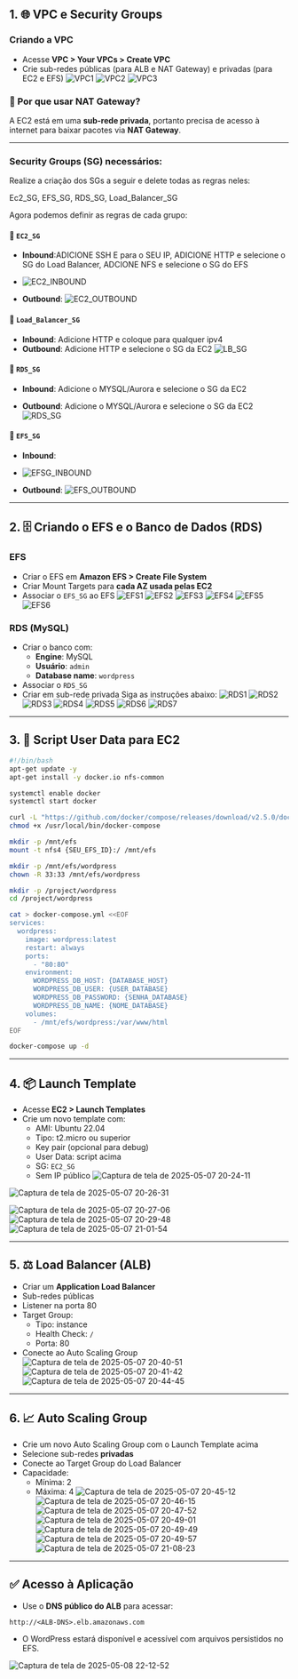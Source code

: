 ## 1. 🌐 VPC e Security Groups

### Criando a VPC
- Acesse **VPC > Your VPCs > Create VPC**
- Crie sub-redes públicas (para ALB e NAT Gateway) e privadas (para EC2 e EFS)
![VPC1](https://github.com/user-attachments/assets/fcdb1615-4968-4e64-bc7d-5572d7a5820a)
![VPC2](https://github.com/user-attachments/assets/27bca97e-06d0-494c-87a0-0056da0c6a7d)
![VPC3](https://github.com/user-attachments/assets/12082784-b3ca-495e-96c3-839e17f08ea5)

### 🔄 Por que usar NAT Gateway?
A EC2 está em uma **sub-rede privada**, portanto precisa de acesso à internet para baixar pacotes via **NAT Gateway**.

---

### Security Groups (SG) necessários:
Realize a criação dos SGs a seguir e delete todas as regras neles:

Ec2_SG,
EFS_SG,
RDS_SG,
Load_Balancer_SG 

Agora podemos definir as regras de cada grupo: 
#### 🔐 `EC2_SG`
- **Inbound**:ADICIONE SSH E para o SEU IP, ADICIONE HTTP e selecione o SG do Load Balancer, ADCIONE NFS e selecione o SG do EFS
- ![EC2_INBOUND](https://github.com/user-attachments/assets/ca5ae310-593a-4efb-a588-3a5a02f7166f)

- **Outbound**: 
![EC2_OUTBOUND](https://github.com/user-attachments/assets/452467bd-fb3f-4983-b7cc-6b60e59c6cb6)

#### 🔐 `Load_Balancer_SG`
- **Inbound**: Adicione HTTP e coloque para qualquer ipv4
- **Outbound**: Adicione HTTP e selecione o SG da EC2
![LB_SG](https://github.com/user-attachments/assets/17f45930-56f4-4d01-933b-14571c880902)

#### 🔐 `RDS_SG`
- **Inbound**: Adicione o MYSQL/Aurora e selecione o SG da EC2

- **Outbound**: Adicione o MYSQL/Aurora e selecione o SG da EC2
![RDS_SG](https://github.com/user-attachments/assets/362b15cd-0cc7-4baf-ae7c-dfa2a71e0328)

#### 🔐 `EFS_SG`
- **Inbound**:
- ![EFSG_INBOUND](https://github.com/user-attachments/assets/ef5e3b04-45ea-4428-9ea0-bce287c88611)

- **Outbound**: 
![EFS_OUTBOUND](https://github.com/user-attachments/assets/3401ed7e-9583-4687-b53e-c23dfde81245)

---

## 2. 🗄️ Criando o EFS e o Banco de Dados (RDS)

### EFS
- Criar o EFS em **Amazon EFS > Create File System**
- Criar Mount Targets para **cada AZ usada pelas EC2**
- Associar o `EFS_SG` ao EFS
![EFS1](https://github.com/user-attachments/assets/c4be35f2-6f0c-4c5c-9542-3a9b705f86b9)
![EFS2](https://github.com/user-attachments/assets/201d9464-c41b-47c6-8b21-0b7ef55fd5fc)
![EFS3](https://github.com/user-attachments/assets/7f661d93-58f7-45ed-b39c-bddd2f477355)
![EFS4](https://github.com/user-attachments/assets/2dd0e692-58dd-478f-a731-d8d5cd87289d)
![EFS5](https://github.com/user-attachments/assets/ffaf655b-4728-4a4b-bd34-b507733dd31a)
![EFS6](https://github.com/user-attachments/assets/8891033a-867a-43a2-96de-b3721a1e43c8)

### RDS (MySQL)

- Criar o banco com:
  - **Engine**: MySQL
  - **Usuário**: `admin`
  - **Database name**: `wordpress`
- Associar o `RDS_SG`
- Criar em sub-rede privada
Siga as instruções abaixo: 
![RDS1](https://github.com/user-attachments/assets/601cebbb-f175-4660-b26a-d61c060e2750)
![RDS2](https://github.com/user-attachments/assets/039118d2-a79c-475c-ba65-40f77bdff2ad)
![RDS3](https://github.com/user-attachments/assets/a6758dba-6676-433d-b2cf-40e0f860a654)
![RDS4](https://github.com/user-attachments/assets/50786562-a3f0-4dfb-b30b-ec244ec52af0)
![RDS5](https://github.com/user-attachments/assets/60a24e08-526d-4edf-84d2-1f527032e730)
![RDS6](https://github.com/user-attachments/assets/d2c21262-9aa0-4a62-a7eb-7a269830cfcb)
![RDS7](https://github.com/user-attachments/assets/7c21f9b5-ede8-463b-86d6-c2cfe9ac2183)

---

## 3. 🧾 Script User Data para EC2

```bash
#!/bin/bash
apt-get update -y
apt-get install -y docker.io nfs-common

systemctl enable docker
systemctl start docker

curl -L "https://github.com/docker/compose/releases/download/v2.5.0/docker-compose-$(uname -s)-$(uname -m)" -o /usr/local/bin/docker-compose
chmod +x /usr/local/bin/docker-compose

mkdir -p /mnt/efs
mount -t nfs4 {SEU_EFS_ID}:/ /mnt/efs

mkdir -p /mnt/efs/wordpress
chown -R 33:33 /mnt/efs/wordpress

mkdir -p /project/wordpress
cd /project/wordpress

cat > docker-compose.yml <<EOF
services:
  wordpress:
    image: wordpress:latest
    restart: always
    ports:
      - "80:80"
    environment:
      WORDPRESS_DB_HOST: {DATABASE_HOST}
      WORDPRESS_DB_USER: {USER_DATABASE}
      WORDPRESS_DB_PASSWORD: {SENHA_DATABASE}
      WORDPRESS_DB_NAME: {NOME_DATABASE}
    volumes:
      - /mnt/efs/wordpress:/var/www/html
EOF

docker-compose up -d

```

---

## 4. 📦 Launch Template

- Acesse **EC2 > Launch Templates**
- Crie um novo template com:
  - AMI: Ubuntu 22.04
  - Tipo: t2.micro ou superior
  - Key pair (opcional para debug)
  - User Data: script acima
  - SG: `EC2_SG`
  - Sem IP público
![Captura de tela de 2025-05-07 20-24-11](https://github.com/user-attachments/assets/37a6bbbb-d408-4742-9d5e-38db935d3556)

![Captura de tela de 2025-05-07 20-26-31](https://github.com/user-attachments/assets/43de6a95-b4e3-4219-92dd-cdcbdca9e3e4)

![Captura de tela de 2025-05-07 20-27-06](https://github.com/user-attachments/assets/c8dade79-7625-46b4-a5b1-551edffc2270)
![Captura de tela de 2025-05-07 20-29-48](https://github.com/user-attachments/assets/2a770ab1-a7e4-4c19-8c0e-f7623d8a9ea6)
![Captura de tela de 2025-05-07 21-01-54](https://github.com/user-attachments/assets/dd6cd94f-efc6-4ebe-8231-79123326bdc6)

---

## 5. ⚖️ Load Balancer (ALB)

- Criar um **Application Load Balancer**
- Sub-redes públicas
- Listener na porta 80
- Target Group:
  - Tipo: instance
  - Health Check: `/`
  - Porta: 80
- Conecte ao Auto Scaling Group
![Captura de tela de 2025-05-07 20-40-51](https://github.com/user-attachments/assets/02295efb-e4fa-4996-ba4d-e4e191641d9f)
![Captura de tela de 2025-05-07 20-41-42](https://github.com/user-attachments/assets/35232acc-542d-4882-88a4-78e59f4eee5e)
![Captura de tela de 2025-05-07 20-44-45](https://github.com/user-attachments/assets/7f5712b3-bf9b-4442-8ee4-1471a762e4ed)

---
## 6. 📈 Auto Scaling Group

- Crie um novo Auto Scaling Group com o Launch Template acima
- Selecione sub-redes **privadas**
- Conecte ao Target Group do Load Balancer
- Capacidade:
  - Mínima: 2
  - Máxima: 4
![Captura de tela de 2025-05-07 20-45-12](https://github.com/user-attachments/assets/de9bbdbf-232d-4e79-8f73-77a8576ce41d)
![Captura de tela de 2025-05-07 20-46-15](https://github.com/user-attachments/assets/ae5b2eba-8327-41f5-9fcc-62d9191deea1)
![Captura de tela de 2025-05-07 20-47-52](https://github.com/user-attachments/assets/0d6954c8-9794-4bc0-b226-7d28bdeedd6e)
![Captura de tela de 2025-05-07 20-49-01](https://github.com/user-attachments/assets/a5b928ac-f5f6-4808-9dc7-be6346a88d26)
![Captura de tela de 2025-05-07 20-49-49](https://github.com/user-attachments/assets/76c4af0d-1393-4f00-8b9c-91ba9d02afb6)
![Captura de tela de 2025-05-07 20-49-57](https://github.com/user-attachments/assets/b0830af5-f40b-4e2d-b8f6-df6e6ed7369f)
![Captura de tela de 2025-05-07 21-08-23](https://github.com/user-attachments/assets/5ee81d6e-f68e-49e9-8e8c-3f05f2b78f63)


---

## ✅ Acesso à Aplicação

- Use o **DNS público do ALB** para acessar:
```
http://<ALB-DNS>.elb.amazonaws.com
```

- O WordPress estará disponível e acessível com arquivos persistidos no EFS.

![Captura de tela de 2025-05-08 22-12-52](https://github.com/user-attachments/assets/2192a2fc-4ee4-4134-b714-03a584b074a1)
